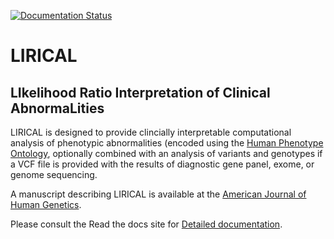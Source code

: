 [![Documentation Status](https://readthedocs.org/projects/lirical/badge/?version=latest)](https://lirical.readthedocs.io/en/latest/?badge=latest)


# LIRICAL


## LIkelihood Ratio Interpretation of Clinical AbnormaLities

LIRICAL is designed to provide clincially interpretable computational analysis of phenotypic
abnormalities (encoded using the [Human Phenotype Ontology](http://www.human-phenotyope-ontology.org),
optionally combined with an analysis of variants and genotypes if a VCF file is provided with the
results of diagnostic gene panel, exome, or genome sequencing.

A manuscript describing LIRICAL is available at the 
[American Journal of Human Genetics](https://pubmed.ncbi.nlm.nih.gov/32755546/).


Please consult the Read the docs site for [Detailed documentation](https://lirical.readthedocs.io/en/latest/).






